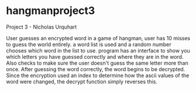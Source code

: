 # hangmanproject3
Project 3 - Nicholas Urquhart

User guesses an encrypted word in a game of hangman, user has 10 misses to guess the world entirely.
a word list is used and a random number chooses which word in the list to use.
program has an interface to show you which letters you have guessed correctly and where they are in the word.
Also checks to make sure the user doesn't guess the same letter more than once.
After guessing the word correctly, the word begins to be decrypted.
Since the encryption used an index to determine how the ascii values of the word were changed, the decrypt function simply reverses this.
